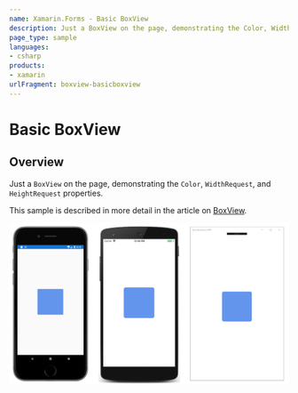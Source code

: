 ```yaml
---
name: Xamarin.Forms - Basic BoxView
description: Just a BoxView on the page, demonstrating the Color, WidthRequest, and HeightRequest properties
page_type: sample
languages:
- csharp
products:
- xamarin
urlFragment: boxview-basicboxview
---
```


# Basic BoxView

## Overview

Just a `BoxView` on the page, demonstrating the `Color`, `WidthRequest`, and `HeightRequest` properties.

This sample is described in more detail in the article on [BoxView](/guides/xamarin-forms/user-interface/boxview/).

![Basic BoxView application screenshot](Screenshots/01Triple.png "Basic BoxView application screenshot")
